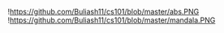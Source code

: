 !https://github.com/Buliash11/cs101/blob/master/abs.PNG
!https://github.com/Buliash11/cs101/blob/master/mandala.PNG
